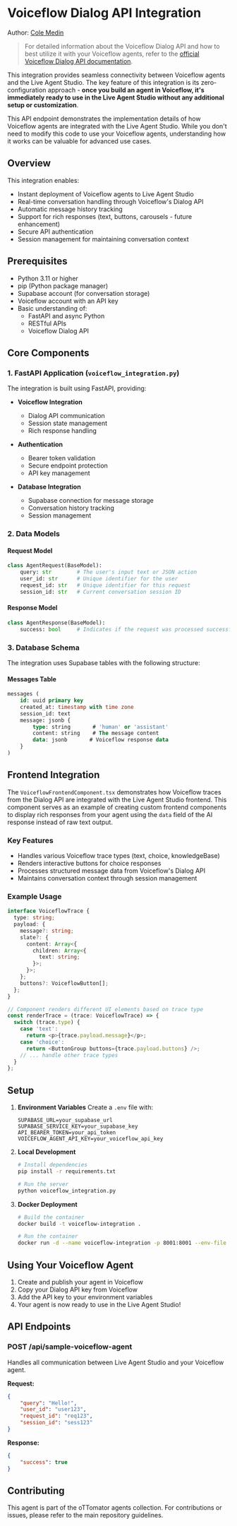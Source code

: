 # Voiceflow Dialog API Integration

Author: [Cole Medin](https://www.youtube.com/@ColeMedin)

> For detailed information about the Voiceflow Dialog API and how to best utilize it with your Voiceflow agents, refer to the [official Voiceflow Dialog API documentation](https://docs.voiceflow.com/reference/overview).

This integration provides seamless connectivity between Voiceflow agents and the Live Agent Studio. The key feature of this integration is its zero-configuration approach - **once you build an agent in Voiceflow, it's immediately ready to use in the Live Agent Studio without any additional setup or customization**.

This API endpoint demonstrates the implementation details of how Voiceflow agents are integrated with the Live Agent Studio. While you don't need to modify this code to use your Voiceflow agents, understanding how it works can be valuable for advanced use cases.

## Overview

This integration enables:
- Instant deployment of Voiceflow agents to Live Agent Studio
- Real-time conversation handling through Voiceflow's Dialog API
- Automatic message history tracking
- Support for rich responses (text, buttons, carousels - future enhancement)
- Secure API authentication
- Session management for maintaining conversation context

## Prerequisites

- Python 3.11 or higher
- pip (Python package manager)
- Supabase account (for conversation storage)
- Voiceflow account with an API key
- Basic understanding of:
  - FastAPI and async Python
  - RESTful APIs
  - Voiceflow Dialog API

## Core Components

### 1. FastAPI Application (`voiceflow_integration.py`)

The integration is built using FastAPI, providing:

- **Voiceflow Integration**
  - Dialog API communication
  - Session state management
  - Rich response handling

- **Authentication**
  - Bearer token validation
  - Secure endpoint protection
  - API key management

- **Database Integration**
  - Supabase connection for message storage
  - Conversation history tracking
  - Session management

### 2. Data Models

#### Request Model
```python
class AgentRequest(BaseModel):
    query: str        # The user's input text or JSON action
    user_id: str      # Unique identifier for the user
    request_id: str   # Unique identifier for this request
    session_id: str   # Current conversation session ID
```

#### Response Model
```python
class AgentResponse(BaseModel):
    success: bool     # Indicates if the request was processed successfully
```

### 3. Database Schema

The integration uses Supabase tables with the following structure:

#### Messages Table
```sql
messages (
    id: uuid primary key
    created_at: timestamp with time zone
    session_id: text
    message: jsonb {
        type: string       # 'human' or 'assistant'
        content: string    # The message content
        data: jsonb       # Voiceflow response data
    }
)
```

## Frontend Integration

The `VoiceflowFrontendComponent.tsx` demonstrates how Voiceflow traces from the Dialog API are integrated with the Live Agent Studio frontend. This component serves as an example of creating custom frontend components to display rich responses from your agent using the `data` field of the AI response instead of raw text output.

### Key Features
- Handles various Voiceflow trace types (text, choice, knowledgeBase)
- Renders interactive buttons for choice responses
- Processes structured message data from Voiceflow's Dialog API
- Maintains conversation context through session management

### Example Usage
```typescript
interface VoiceflowTrace {
  type: string;
  payload: {
    message?: string;
    slate?: {
      content: Array<{
        children: Array<{
          text: string;
        }>;
      }>;
    };
    buttons?: VoiceflowButton[];
  };
}

// Component renders different UI elements based on trace type
const renderTrace = (trace: VoiceflowTrace) => {
  switch (trace.type) {
    case 'text':
      return <p>{trace.payload.message}</p>;
    case 'choice':
      return <ButtonGroup buttons={trace.payload.buttons} />;
    // ... handle other trace types
  }
};
```

## Setup

1. **Environment Variables**
   Create a `.env` file with:
   ```
   SUPABASE_URL=your_supabase_url
   SUPABASE_SERVICE_KEY=your_supabase_key
   API_BEARER_TOKEN=your_api_token
   VOICEFLOW_AGENT_API_KEY=your_voiceflow_api_key
   ```

2. **Local Development**
   ```bash
   # Install dependencies
   pip install -r requirements.txt

   # Run the server
   python voiceflow_integration.py
   ```

3. **Docker Deployment**
   ```bash
   # Build the container
   docker build -t voiceflow-integration .

   # Run the container
   docker run -d --name voiceflow-integration -p 8001:8001 --env-file .env voiceflow-integration
   ```

## Using Your Voiceflow Agent

1. Create and publish your agent in Voiceflow
2. Copy your Dialog API key from Voiceflow
3. Add the API key to your environment variables
4. Your agent is now ready to use in the Live Agent Studio!

## API Endpoints

### POST /api/sample-voiceflow-agent
Handles all communication between Live Agent Studio and your Voiceflow agent.

**Request:**
```json
{
    "query": "Hello!",
    "user_id": "user123",
    "request_id": "req123",
    "session_id": "sess123"
}
```

**Response:**
```json
{
    "success": true
}
```

## Contributing

This agent is part of the oTTomator agents collection. For contributions or issues, please refer to the main repository guidelines.
